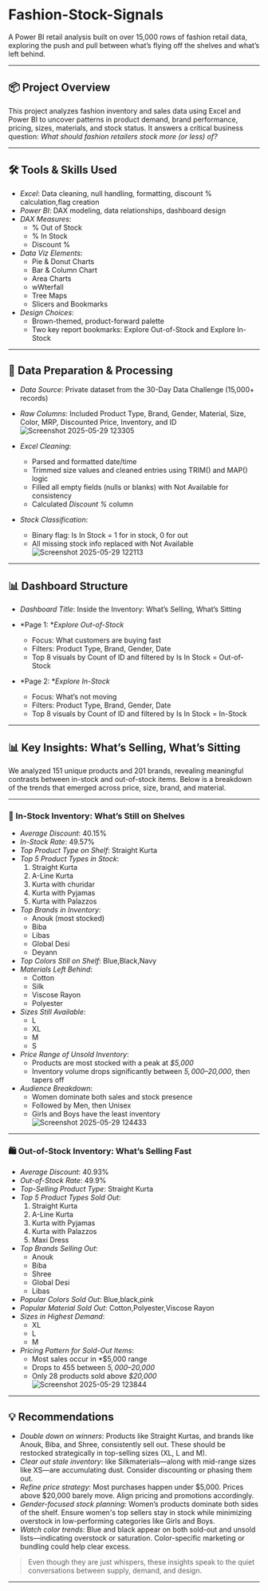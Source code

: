 # Fashion-Stock-Signals

A Power BI retail analysis built on over 15,000 rows of fashion retail data, exploring the push and pull between what’s flying off the shelves and what’s left behind.

---

## 📦 Project Overview

This project analyzes fashion inventory and sales data using Excel and Power BI to uncover patterns in product demand, brand performance, pricing, sizes, materials, and stock status. It answers a critical business question: *What should fashion retailers stock more (or less) of?*

---

## 🛠 Tools & Skills Used

- *Excel*: Data cleaning, null handling, formatting, discount % calculation,flag creation
- *Power BI*: DAX modeling, data relationships, dashboard design
- *DAX Measures*:
  - % Out of Stock
  - % In Stock
  - Discount %
- *Data Viz Elements*:
  - Pie & Donut Charts
  - Bar & Column Chart
  - Area Charts
  - wWterfall
  - Tree Maps
  - Slicers and Bookmarks
- *Design Choices*:
  - Brown-themed, product-forward palette
  - Two key report bookmarks: Explore Out-of-Stock and Explore In-Stock

---

## 🧹 Data Preparation & Processing

- *Data Source*: Private dataset from the 30-Day Data Challenge (15,000+ records)
- *Raw Columns*: Included Product Type, Brand, Gender, Material, Size, Color, MRP, Discounted Price, Inventory, and ID
  ![Screenshot 2025-05-29 123305](https://github.com/user-attachments/assets/47851c4f-6d13-42c4-92e6-83d39edeb6e8)

- *Excel Cleaning*:
  - Parsed and formatted date/time
  - Trimmed size values and cleaned entries using TRIM() and MAP() logic
  - Filled all empty fields (nulls or blanks) with Not Available for consistency
  - Calculated *Discount %* column
- *Stock Classification*:
  - Binary flag: Is In Stock = 1 for in stock, 0 for out
  - All missing stock info replaced with Not Available
    ![Screenshot 2025-05-29 122113](https://github.com/user-attachments/assets/dde0491d-2cb3-4d67-ae55-b92dd1f33ee4)


---

## 📊 Dashboard Structure

- *Dashboard Title*: Inside the Inventory: What’s Selling, What’s Sitting
- *Page 1: **Explore Out-of-Stock*
  - Focus: What customers are buying fast
  - Filters: Product Type, Brand, Gender, Date
  - Top 8 visuals by Count of ID and filtered by Is In Stock = Out-of-Stock

- *Page 2: **Explore In-Stock*
  - Focus: What’s not moving
  - Filters: Product Type, Brand, Gender, Date
  - Top 8 visuals by Count of ID and filtered by Is In Stock = In-Stock
---

## 📊 Key Insights: What’s Selling, What’s Sitting

We analyzed 151 unique products and 201 brands, revealing meaningful contrasts between in-stock and out-of-stock items. Below is a breakdown of the trends that emerged across price, size, brand, and material.

---

### 🧺 In-Stock Inventory: What’s Still on Shelves

- *Average Discount*: 40.15%
- *In-Stock Rate*: 49.57%
- *Top Product Type on Shelf*: Straight Kurta 
- *Top 5 Product Types in Stock*:
  1. Straight Kurta
  2. A-Line Kurta
  3. Kurta with churidar
  4. Kurta with Pyjamas
  5. Kurta with Palazzos
- *Top Brands in Inventory*:
  - Anouk (most stocked)
  - Biba
  - Libas
  - Global Desi
  - Deyann
- *Top Colors Still on Shelf*: Blue,Black,Navy
- *Materials Left Behind*:
  - Cotton
  - Silk
  - Viscose Rayon
  - Polyester
- *Sizes Still Available*:
  - L
  - XL
  - M
  - S
- *Price Range of Unsold Inventory*:
  - Products are most stocked with a peak at *$5,000*
  - Inventory volume drops significantly between *$5,000–$20,000*, then tapers off
- *Audience Breakdown*:
  - Women dominate both sales and stock presence
  - Followed by Men, then Unisex
  - Girls and Boys have the least inventory
![Screenshot 2025-05-29 124433](https://github.com/user-attachments/assets/faefc677-cf79-48f8-892f-c767d8908b54)
---

### 🛍 Out-of-Stock Inventory: What’s Selling Fast

- *Average Discount*: 40.93%
- *Out-of-Stock Rate*: 49.9%
- *Top-Selling Product Type*: Straight Kurta
- *Top 5 Product Types Sold Out*:
  1. Straight Kurta
  2. A-Line Kurta
  3. Kurta with Pyjamas
  4. Kurta with Palazzos
  5. Maxi Dress
- *Top Brands Selling Out*:
  - Anouk
  - Biba
  - Shree
  - Global Desi
  - Libas
- *Popular Colors Sold Out*: Blue,black,pink
-  *Popular Material Sold Out*: Cotton,Polyester,Viscose Rayon 
- *Sizes in Highest Demand*:
  - XL
  - L
  - M
- *Pricing Pattern for Sold-Out Items*:
  - Most sales occur in *$5,000 range 
  - Drops to 455 between *$5,000–$20,000*
  - Only 28 products sold above *$20,000*
 ![Screenshot 2025-05-29 123844](https://github.com/user-attachments/assets/439a2bc4-02de-4166-b5c3-a78e5a1e39ef)
---

## 💡 Recommendations

- *Double down on winners*: Products like Straight Kurtas, and brands like Anouk, Biba, and Shree, consistently sell out. These should be restocked strategically in top-selling sizes (XL, L and M).
- *Clear out stale inventory*: like Silkmaterials—along with mid-range sizes like XS—are accumulating dust. Consider discounting or phasing them out.
- *Refine price strategy*: Most purchases happen under $5,000. Prices above $20,000 barely move. Align pricing and promotions accordingly.
- *Gender-focused stock planning*: Women’s products dominate both sides of the shelf. Ensure women's top sellers stay in stock while minimizing overstock in low-performing categories like Girls and Boys.
- *Watch color trends*: Blue and black appear on both sold-out and unsold lists—indicating overstock or saturation. Color-specific marketing or bundling could help clear excess.

> Even though they are just whispers, these insights speak to the quiet conversations between supply, demand, and design.

---
